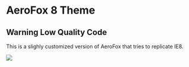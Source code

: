 # AeroFox 8 Theme

## Warning Low Quality Code

This is a slighly customized version of AeroFox that tries to replicate IE8.

![](https://i.imgur.com/OSny3bC.png)